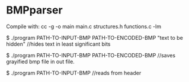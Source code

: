 # BMPparser
Compile with: cc -g -o main main.c structures.h functions.c -lm

$ ./program PATH-TO-INPUT-BMP PATH-TO-ENCODED-BMP "text to be hidden"  //hides text in least significant bits

$ ./program PATH-TO-INPUT-BMP PATH-TO-ENCODED-BMP  //saves grayified bmp file in out file.

$ ./program PATH-TO-INPUT-BMP //reads from header
